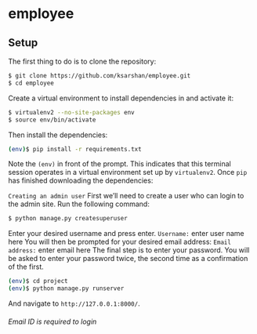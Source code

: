 # employee

## Setup

The first thing to do is to clone the repository:
```sh
$ git clone https://github.com/ksarshan/employee.git
$ cd employee
```

Create a virtual environment to install dependencies in and activate it:

```sh
$ virtualenv2 --no-site-packages env
$ source env/bin/activate
```

Then install the dependencies:

```sh
(env)$ pip install -r requirements.txt
```
Note the `(env)` in front of the prompt. This indicates that this terminal
session operates in a virtual environment set up by `virtualenv2`.
Once `pip` has finished downloading the dependencies:


`Creating an admin user`
First we’ll need to create a user who can login to the admin site. Run the following command:
```sh
$ python manage.py createsuperuser
```
Enter your desired username and press enter.
`Username:` enter user name here
You will then be prompted for your desired email address:
`Email address:` enter email here
The final step is to enter your password. You will be asked to enter your password twice, the second time as a confirmation of the first.


```sh
(env)$ cd project
(env)$ python manage.py runserver
```
And navigate to `http://127.0.0.1:8000/`.

###### Email ID is required to login

